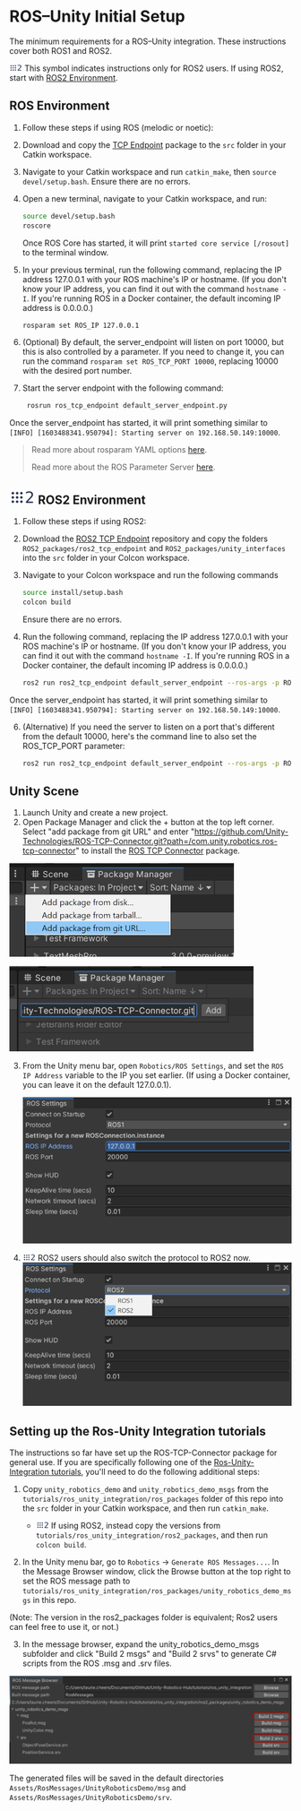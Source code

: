 # ROS–Unity Initial Setup

The minimum requirements for a ROS–Unity integration. These instructions cover both ROS1 and ROS2.

<img src="images/ros2_icon.png" alt="ros2" width="23" height="14"/> This symbol indicates instructions only for ROS2 users. If using ROS2, start with [ROS2 Environment](setup.md#-ros2-environment).

## ROS Environment

1. Follow these steps if using ROS (melodic or noetic):

1. Download and copy the [TCP Endpoint](https://github.com/Unity-Technologies/ROS-TCP-Endpoint) package to the `src` folder in your Catkin workspace.

1. Navigate to your Catkin workspace and run `catkin_make`, then `source devel/setup.bash`. Ensure there are no errors.

1. Open a new terminal, navigate to your Catkin workspace, and run:

   ```bash
   source devel/setup.bash
   roscore
   ```

   Once ROS Core has started, it will print `started core service [/rosout]` to the terminal window.

5. In your previous terminal, run the following command, replacing the IP address 127.0.0.1 with your ROS machine's IP or hostname. (If you don't know your IP address, you can find it out with the command `hostname -I`. If you're running ROS in a Docker container, the default incoming IP address is 0.0.0.0.)
    ```bash
    rosparam set ROS_IP 127.0.0.1
    ```

6. (Optional) By default, the server_endpoint will listen on port 10000, but this is also controlled by a parameter. If you need to change it, you can run the command `rosparam set ROS_TCP_PORT 10000`, replacing 10000 with the desired port number.

7. Start the server endpoint with the following command:

   ```bash
    rosrun ros_tcp_endpoint default_server_endpoint.py
   ```

  Once the server_endpoint has started, it will print something similar to `[INFO] [1603488341.950794]: Starting server on 192.168.50.149:10000`.

> Read more about rosparam YAML options [here](http://wiki.ros.org/rosparam).
>
> Read more about the ROS Parameter Server [here](http://wiki.ros.org/Parameter%20Server).

## <img src="images/ros2_icon.png" alt="ros2" width="46" height="28"/> ROS2 Environment

1. Follow these steps if using ROS2:

1. Download the [ROS2 TCP Endpoint](https://github.com/Unity-Technologies/ROS2-TCP-Endpoint) repository and copy the folders `ROS2_packages/ros2_tcp_endpoint` and `ROS2_packages/unity_interfaces` into the `src` folder in your Colcon workspace.

1. Navigate to your Colcon workspace and run the following commands
    ```bash
	source install/setup.bash
    colcon build
	```
	
	Ensure there are no errors.

5. Run the following command, replacing the IP address 127.0.0.1 with your ROS machine's IP or hostname. (If you don't know your IP address, you can find it out with the command `hostname -I`. If you're running ROS in a Docker container, the default incoming IP address is 0.0.0.0.)

	```bash
	ros2 run ros2_tcp_endpoint default_server_endpoint --ros-args -p ROS_IP:=127.0.0.1
    ```

  Once the server_endpoint has started, it will print something similar to `[INFO] [1603488341.950794]: Starting server on 192.168.50.149:10000`.

6. (Alternative) If you need the server to listen on a port that's different from the default 10000, here's the command line to also set the ROS_TCP_PORT parameter:

	```bash
	ros2 run ros2_tcp_endpoint default_server_endpoint --ros-args -p ROS_IP:=127.0.0.1 -p ROS_TCP_PORT:=10000
	```

## Unity Scene
1. Launch Unity and create a new project.
2. Open Package Manager and click the + button at the top left corner. Select "add package from git URL" and enter "https://github.com/Unity-Technologies/ROS-TCP-Connector.git?path=/com.unity.robotics.ros-tcp-connector" to install the [ROS TCP Connector](https://github.com/Unity-Technologies/ROS-TCP-Connector) package.

  ![](images/add_package.png)

  ![](images/add_package_2.png)

3. From the Unity menu bar, open `Robotics/ROS Settings`, and set the `ROS IP Address` variable to the IP you set earlier. (If using a Docker container, you can leave it on the default 127.0.0.1).

	![](images/settings_ros_ip.png)

4. <img src="images/ros2_icon.png" alt="ros2" width="23" height="14"/> ROS2 users should also switch the protocol to ROS2 now.
	![](images/ros2_protocol.png)

## Setting up the Ros-Unity Integration tutorials

The instructions so far have set up the ROS-TCP-Connector package for general use. If you are specifically following one of the [Ros-Unity-Integration tutorials](README.md), you'll need to do the following additional steps:

1. Copy `unity_robotics_demo` and `unity_robotics_demo_msgs` from the `tutorials/ros_unity_integration/ros_packages` folder of this repo into the `src` folder in your Catkin workspace, and then run `catkin_make`.

    - <img src="images/ros2_icon.png" alt="ros2" width="23" height="14"/> If using ROS2, instead copy the versions from `tutorials/ros_unity_integration/ros2_packages`, and then run `colcon build`.


2. In the Unity menu bar, go to `Robotics` -> `Generate ROS Messages...`. In the Message Browser window, click the Browse button at the top right to set the ROS message path to `tutorials/ros_unity_integration/ros_packages/unity_robotics_demo_msgs` in this repo.

  (Note: The version in the ros2_packages folder is equivalent; Ros2 users can feel free to use it, or not.)

3. In the message browser, expand the unity_robotics_demo_msgs subfolder and click "Build 2 msgs" and "Build 2 srvs" to generate C# scripts from the ROS .msg and .srv files.

  ![](images/generate_messages_3.png)

  The generated files will be saved in the default directories `Assets/RosMessages/UnityRoboticsDemo/msg` and `Assets/RosMessages/UnityRoboticsDemo/srv`.
